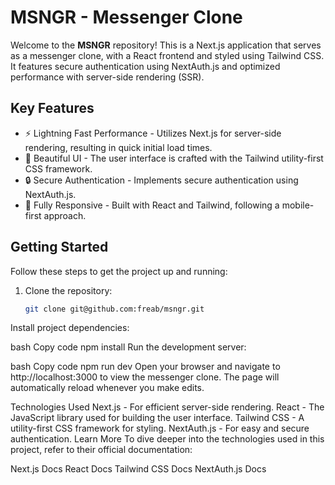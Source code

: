 # MSNGR - Messenger Clone

Welcome to the **MSNGR** repository! This is a Next.js application that serves as a messenger clone, with a React frontend and styled using Tailwind CSS. It features secure authentication using NextAuth.js and optimized performance with server-side rendering (SSR).

## Key Features

- ⚡️ Lightning Fast Performance - Utilizes Next.js for server-side rendering, resulting in quick initial load times.
- 💅 Beautiful UI - The user interface is crafted with the Tailwind utility-first CSS framework.
- 🔒 Secure Authentication - Implements secure authentication using NextAuth.js.
- 📱 Fully Responsive - Built with React and Tailwind, following a mobile-first approach.

## Getting Started

Follow these steps to get the project up and running:

1. Clone the repository:

   ```bash
   git clone git@github.com:freab/msngr.git
Install project dependencies:

bash
Copy code
npm install
Run the development server:

bash
Copy code
npm run dev
Open your browser and navigate to http://localhost:3000 to view the messenger clone. The page will automatically reload whenever you make edits.

Technologies Used
Next.js - For efficient server-side rendering.
React - The JavaScript library used for building the user interface.
Tailwind CSS - A utility-first CSS framework for styling.
NextAuth.js - For easy and secure authentication.
Learn More
To dive deeper into the technologies used in this project, refer to their official documentation:

Next.js Docs
React Docs
Tailwind CSS Docs
NextAuth.js Docs

